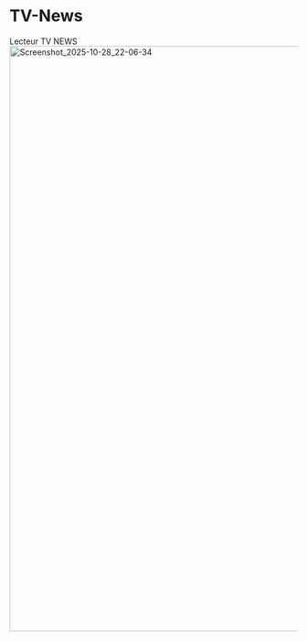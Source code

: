# TV-News
Lecteur TV NEWS
<img width="1280" height="1024" alt="Screenshot_2025-10-28_22-06-34" src="https://github.com/user-attachments/assets/dbcb74d6-8293-4f15-9701-3e8813e716dd" />

